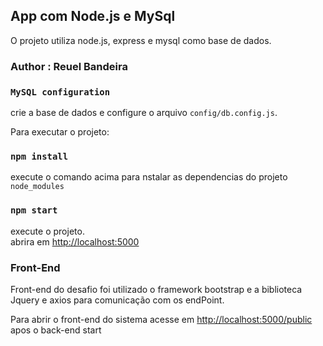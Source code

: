 ## App com Node.js e MySql

O projeto utiliza node.js, express e mysql como base de dados.

### Author : Reuel Bandeira

### `MySQL configuration`

crie a base de dados e configure o arquivo `config/db.config.js`.

Para executar o projeto:

### `npm install`

execute o comando acima para nstalar as dependencias do projeto `node_modules`

### `npm start`

execute o projeto.<br>
abrira em [http://localhost:5000](http://localhost:5000)

### Front-End

Front-end do desafio foi utilizado o framework bootstrap e a biblioteca Jquery e axios para comunicação com os endPoint.

Para abrir o front-end do sistema acesse em [http://localhost:5000/public](http://localhost:5000/public) apos o back-end start
